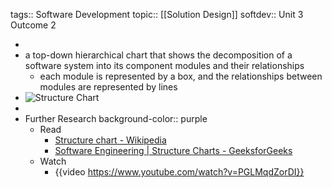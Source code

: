 tags:: Software Development
topic:: [[Solution Design]]
softdev:: Unit 3 Outcome 2

-
- a top-down hierarchical chart that shows the decomposition of a software system into its component modules and their relationships
	- each module is represented by a box, and the relationships between modules are represented by lines
- ![Structure Chart](https://external-content.duckduckgo.com/iu/?u=https%3A%2F%2Fwww.computershub.org%2Fwp-content%2Fuploads%2F2013%2F11%2FStructure-Chart-550x378.jpg&f=1&nofb=1&ipt=0242d45a275238ab36053615720d9515e538c2cdc21970c26ac5a15be91a440a&ipo=images)
-
- Further Research
  background-color:: purple
	- Read
		- [Structure chart - Wikipedia](https://en.wikipedia.org/wiki/Structure_chart)
		- [Software Engineering | Structure Charts - GeeksforGeeks](https://www.geeksforgeeks.org/software-engineering-structure-charts/)
	- Watch
		- {{video https://www.youtube.com/watch?v=PGLMqdZorDI}}